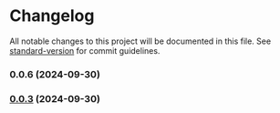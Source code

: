 # Changelog

All notable changes to this project will be documented in this file. See [standard-version](https://github.com/conventional-changelog/standard-version) for commit guidelines.

### 0.0.6 (2024-09-30)

### [0.0.3](https://github.com/mavrojs/mavro/compare/v0.0.3-alpha.1...v0.0.3) (2024-09-30)